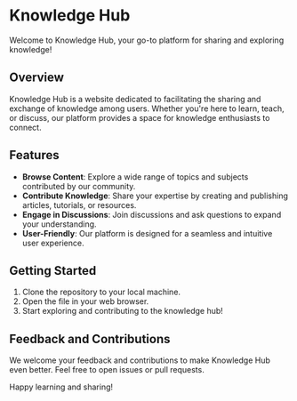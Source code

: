 # Knowledge Hub

Welcome to Knowledge Hub, your go-to platform for sharing and exploring knowledge!

## Overview

Knowledge Hub is a website dedicated to facilitating the sharing and exchange of knowledge among users. Whether you're here to learn, teach, or discuss, our platform provides a space for knowledge enthusiasts to connect.

## Features

- **Browse Content**: Explore a wide range of topics and subjects contributed by our community.
- **Contribute Knowledge**: Share your expertise by creating and publishing articles, tutorials, or resources.
- **Engage in Discussions**: Join discussions and ask questions to expand your understanding.
- **User-Friendly**: Our platform is designed for a seamless and intuitive user experience.

## Getting Started

1. Clone the repository to your local machine.
2. Open the file in your web browser.
3. Start exploring and contributing to the knowledge hub!

## Feedback and Contributions

We welcome your feedback and contributions to make Knowledge Hub even better. Feel free to open issues or pull requests.

Happy learning and sharing!
